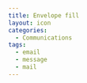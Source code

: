 ```yaml
---
title: Envelope fill
layout: icon
categories:
  - Communications
tags:
  - email
  - message
  - mail
---
```

